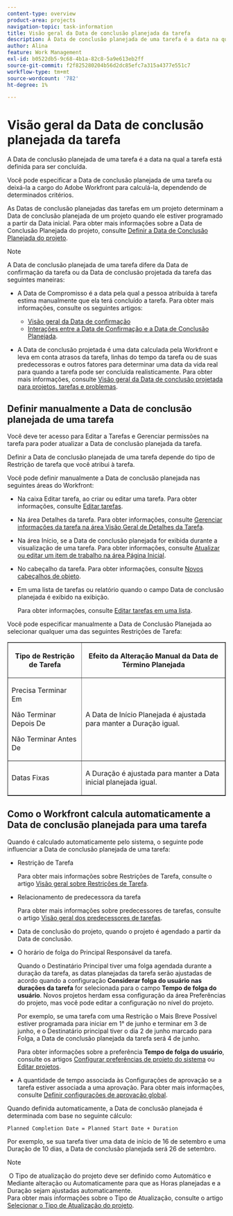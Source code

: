 ```yaml
---
content-type: overview
product-area: projects
navigation-topic: task-information
title: Visão geral da Data de conclusão planejada da tarefa
description: A Data de conclusão planejada de uma tarefa é a data na qual a tarefa está definida para ser concluída.
author: Alina
feature: Work Management
exl-id: b0522db5-9c68-4b1a-82c8-5a9e613eb2ff
source-git-commit: f2f825280204b56d2dc85efc7a315a4377e551c7
workflow-type: tm+mt
source-wordcount: '782'
ht-degree: 1%

---
```


# Visão geral da Data de conclusão planejada da tarefa

A Data de conclusão planejada de uma tarefa é a data na qual a tarefa está definida para ser concluída.

Você pode especificar a Data de conclusão planejada de uma tarefa ou deixá-la a cargo do Adobe Workfront para calculá-la, dependendo de determinados critérios. 

As Datas de conclusão planejadas das tarefas em um projeto determinam a Data de conclusão planejada de um projeto quando ele estiver programado a partir da Data inicial. Para obter mais informações sobre a Data de Conclusão Planejada do projeto, consulte [Definir a Data de Conclusão Planejada do projeto](../../../manage-work/projects/planning-a-project/project-planned-completion-date.md).

>[!NOTE]
>
>A Data de conclusão planejada de uma tarefa difere da Data de confirmação da tarefa ou da Data de conclusão projetada da tarefa das seguintes maneiras:
>
>* A Data de Compromisso é a data pela qual a pessoa atribuída à tarefa estima manualmente que ela terá concluído a tarefa. Para obter mais informações, consulte os seguintes artigos:
>
>   * [Visão geral da Data de confirmação](../../../manage-work/projects/updating-work-in-a-project/overview-of-commit-dates.md)
>   * [Interações entre a Data de Confirmação e a Data de Conclusão Planejada](../../../manage-work/projects/updating-work-in-a-project/interactions-between-commit-and-planned-completion-dates.md).
>
>* A Data de conclusão projetada é uma data calculada pela Workfront e leva em conta atrasos da tarefa, linhas do tempo da tarefa ou de suas predecessoras e outros fatores para determinar uma data da vida real para quando a tarefa pode ser concluída realisticamente. Para obter mais informações, consulte [Visão geral da Data de conclusão projetada para projetos, tarefas e problemas](../../../manage-work/projects/planning-a-project/project-projected-completion-date.md).
>

## Definir manualmente a Data de conclusão planejada de uma tarefa

Você deve ter acesso para Editar a Tarefas e Gerenciar permissões na tarefa para poder atualizar a Data de conclusão planejada da tarefa.

Definir a Data de conclusão planejada de uma tarefa depende do tipo de Restrição de tarefa que você atribui à tarefa. 

Você pode definir manualmente a Data de conclusão planejada nas seguintes áreas do Workfront:

* Na caixa Editar tarefa, ao criar ou editar uma tarefa. Para obter informações, consulte [Editar tarefas](../../../manage-work/tasks/manage-tasks/edit-tasks.md).
* Na área Detalhes da tarefa. Para obter informações, consulte [Gerenciar informações da tarefa na área Visão Geral de Detalhes da Tarefa](../../../manage-work/tasks/manage-tasks/task-information-in-overview.md).
* Na área Início, se a Data de conclusão planejada for exibida durante a visualização de uma tarefa. Para obter informações, consulte [Atualizar ou editar um item de trabalho na área Página Inicial](../../../workfront-basics/using-home/using-the-home-area/update-and-edit-work-item-home.md).
* No cabeçalho da tarefa. Para obter informações, consulte [Novos cabeçalhos de objeto](../../../workfront-basics/the-new-workfront-experience/new-object-headers.md).
* Em uma lista de tarefas ou relatório quando o campo Data de conclusão planejada é exibido na exibição.

  Para obter informações, consulte [Editar tarefas em uma lista](../../../manage-work/tasks/manage-tasks/edit-tasks-in-a-list.md).

Você pode especificar manualmente a Data de Conclusão Planejada ao selecionar qualquer uma das seguintes Restrições de Tarefa: 

<table border="1" cellspacing="15" cellpadding="1"> 
 <col> 
 <col> 
 <thead> 
  <tr> 
   <th> <p><strong>Tipo de Restrição de Tarefa</strong> </p> </th> 
   <th> <p><strong>Efeito da Alteração Manual da Data de Término Planejada</strong> </p> </th> 
  </tr> 
 </thead> 
 <tbody> 
  <tr> 
   <td> <p>Precisa Terminar Em</p> <p>Não Terminar Depois De</p> <p>Não Terminar Antes De</p> </td> 
   <td> <p><span class="s1">A Data de Início Planejada é ajustada para manter a Duração igual.</span> </p> </td> 
  </tr> 
  <tr> 
   <td> <p>Datas Fixas</p> </td> 
   <td> <p>A Duração é ajustada para manter a Data inicial planejada igual.</p> </td> 
  </tr> 
 </tbody> 
</table>

## Como o Workfront calcula automaticamente a Data de conclusão planejada para uma tarefa

Quando é calculado automaticamente pelo sistema, o seguinte pode influenciar a Data de conclusão planejada de uma tarefa:

* Restrição de Tarefa

  Para obter mais informações sobre Restrições de Tarefa, consulte o artigo [Visão geral sobre Restrições de Tarefa](../../../manage-work/tasks/task-constraints/task-constraint-overview.md).

* Relacionamento de predecessora da tarefa

  Para obter mais informações sobre predecessores de tarefas, consulte o artigo [Visão geral dos predecessores de tarefas](../../../manage-work/tasks/use-prdcssrs/predecessors-overview.md).

* Data de conclusão do projeto, quando o projeto é agendado a partir da Data de conclusão.
* O horário de folga do Principal Responsável da tarefa.

  Quando o Destinatário Principal tiver uma folga agendada durante a duração da tarefa, as datas planejadas da tarefa serão ajustadas de acordo quando a configuração **Considerar folga do usuário nas durações da tarefa** for selecionada para o campo **Tempo de folga do usuário**. Novos projetos herdam essa configuração da área Preferências do projeto, mas você pode editar a configuração no nível do projeto.

  Por exemplo, se uma tarefa com uma Restrição o Mais Breve Possível estiver programada para iniciar em 1° de junho e terminar em 3 de junho, e o Destinatário principal tiver o dia 2 de junho marcado para Folga, a Data de conclusão planejada da tarefa será 4 de junho.

  Para obter informações sobre a preferência **Tempo de folga do usuário**, consulte os artigos [Configurar preferências de projeto do sistema](../../../administration-and-setup/set-up-workfront/configure-system-defaults/set-project-preferences.md) ou [Editar projetos](../../../manage-work/projects/manage-projects/edit-projects.md).

* A quantidade de tempo associada às Configurações de aprovação se a tarefa estiver associada a uma aprovação. Para obter mais informações, consulte [Definir configurações de aprovação global](../../../administration-and-setup/customize-workfront/configure-approval-milestone-processes/establish-approval-settings.md).

Quando definida automaticamente, a Data de conclusão planejada é determinada com base no seguinte cálculo: 

```
Planned Completion Date = Planned Start Date + Duration
```

Por exemplo, se sua tarefa tiver uma data de início de 16 de setembro e uma Duração de 10 dias, a Data de conclusão planejada será 26 de setembro.

>[!NOTE]
>
> O Tipo de atualização do projeto deve ser definido como Automático e Mediante alteração ou Automaticamente para que as Horas planejadas e a Duração sejam ajustadas automaticamente.\
>Para obter mais informações sobre o Tipo de Atualização, consulte o artigo [Selecionar o Tipo de Atualização do projeto](../../../manage-work/projects/manage-projects/select-project-update-type.md).
